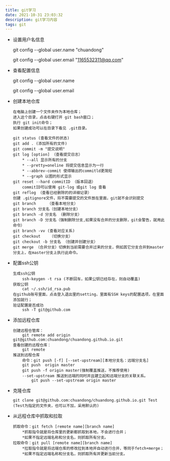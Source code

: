 ```yaml
---
title: git学习
date: 2021-10-31 23:03:32
description: git学习内容
tags: git
---
```


-   设置用户名信息

    git config --global user.name "chuandong"

    git config --global user.email "1165532311@qq.com"

-   查看配置信息

    git config --global user.name

    git config --global user.email

-   创建本地仓库

    ```
    在电脑上创建一个文件夹作为本地仓库；
    进入这个目录，点击右键打开 git bash窗口；
    执行 git init命令；
    如果创建成功可以在目录下看见 .git目录。
    ```

    ```
    git status (查看文件的状态)
    git add . (添加所有的文件)
    git commit -m "提交说明"
    git log [option] （查看提交日志）
    	* --all 显示所有的分支
    	* --pretty=oneline 将提交信息显示为一行
    	* --abbrev-commit 使得输出的commitld更简短
    	* --graph 以图的形式显示
    git reset --hard commitID （版本回退）
    	commitID可以使用 git-log 或git log 查看
    git reflog （查看已经删除的的详细记录）
    创建 .gitignore文件，将不需要提交的文件放在里面，git就不会识别提交
    git branch     （查看本地分支）
    git branch 分支名（创建本地分支）
    git branch -d 分支名 （删除分支）
    git branch -D 分支名（强制删除分支,如果没有合并的分支删除，git会警告，就用此命令）
    git branch -vv (查看对应关系)
    git checkout    （切换分支）
    git checkout -b 分支名 （创建并创建分支）
    git merge （合并分支）切换到当前需要合并过来的分支，例如其它分支合并到master分支上，在master分支上执行此命令。
    ```

    

-   配置ssh公钥

    ```
    生成ssh公钥
    	ssh-keygen -t rsa (不断回车，如果公钥已经存在，则自动覆盖)
    获取公钥
    	cat ~/.ssh/id_rsa.pub
    在github账号里面，点击登入退出里的setting，里面有SSH keys的配置选项，在里面添加就行；
    验证配置是否成功
    	ssh -T git@github.com
    ```

    

-   添加远程仓库

    ```
    创建远程仓管库：
    	git remote add origin git@github.com:chuandong/chuandong.github.io.git
    查看创建的远程仓库：
    	git remote
    推送到远程仓库
    	命令：git push [-f] [--set-upstream][本地分支名：远端分支名]
    	git push  origin master 
    	git push -f origin master(强制覆盖推送，不推荐使用)
    	--set-upstream 推送到远端的同时并且建立起和远端分支的关联关系。
    		git push --set-upstream origin master
    ```

-   克隆仓库

    ```
    git clone git@github.com:chuandong/chuandong.github.io.git Test (Test为指定的文件夹，也可以不加，采用默认的)
    ```

-   从远程仓库中抓取和拉取

    ```
    抓取命令：git fetch [remote name][branch name]
    	*抓取指令就是将仓库里的更新都抓取到本地，不会进行合并；
    	*如果不指定远端名称和分支名，则抓取所有分支。
    拉取命令：git pull [remote name][branch name]
    	*拉取指令就是将远端仓库的修改拉到本地并自动进行合并，等同于fetch+merge；
    	*如果不指定远端名称和分支名，则抓取所有并更新当前分支。
    ```

    

